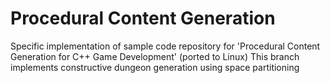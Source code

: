 # Procedural Content Generation
Specific implementation of sample code repository for 'Procedural Content Generation for C++ Game Development' (ported to Linux)
This branch implements constructive dungeon generation using space partitioning
